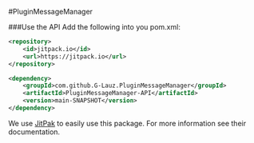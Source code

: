 #PluginMessageManager

###Use the API
Add the following into you pom.xml:
```xml
<repository>
    <id>jitpack.io</id>
    <url>https://jitpack.io</url>
</repository>
```
```xml
<dependency>
    <groupId>com.github.G-Lauz.PluginMessageManager</groupId>
    <artifactId>PluginMessageManager-API</artifactId>
    <version>main-SNAPSHOT</version>
</dependency>
```
We use [JitPak](https://jitpack.io/) to easily use this package. For more information see their documentation.